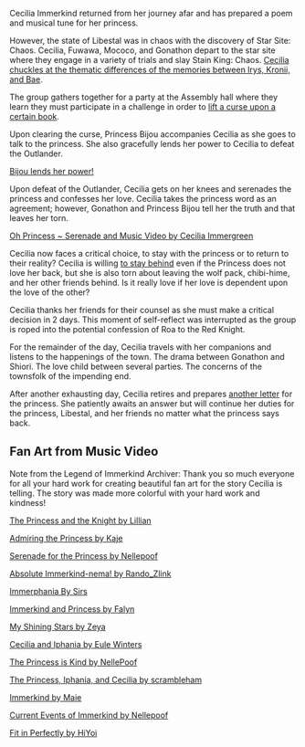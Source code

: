 Cecilia Immerkind returned from her journey afar and has prepared a poem and musical tune for her princess.

However, the state of Libestal was in chaos with the discovery of Star Site: Chaos. Cecilia, Fuwawa, Mococo, and Gonathon depart to the star site where they engage in a variety of trials and slay Stain King: Chaos. [Cecilia chuckles at the thematic differences of the memories between Irys, Kronii, and Bae](https://www.youtube.com/watch?v=I75IWfMGVgM&t=3320s).

The group gathers together for a party at the Assembly hall where they learn they must participate in a challenge in order to [lift a curse upon a certain book](https://www.youtube.com/watch?v=I75IWfMGVgM&t=4270s).

Upon clearing the curse, Princess Bijou accompanies Cecilia as she goes to talk to the princess. She also gracefully lends her power to Cecilia to defeat the Outlander.

[Bijou lends her power!](#embed:https://www.youtube.com/watch?v=I75IWfMGVgM&t=6558)

Upon defeat of the Outlander, Cecilia gets on her knees and serenades the princess and confesses her love. Cecilia takes the princess word as an agreement; however, Gonathon and Princess Bijou tell her the truth and that leaves her torn.

[Oh Princess ~ Serenade and Music Video by Cecilia Immergreen](#embed:https://www.youtube.com/live/I75IWfMGVgM?t=7144)

Cecilia now faces a critical choice, to stay with the princess or to return to their reality? Cecilia is willing [to stay behind](https://www.youtube.com/watch?v=I75IWfMGVgM&t=9428s) even if the Princess does not love her back, but she is also torn about leaving the wolf pack, chibi-hime, and her other friends behind. Is it really love if her love is dependent upon the love of the other?

Cecilia thanks her friends for their counsel as she must make a critical decision in 2 days. This moment of self-reflect was interrupted as the group is roped into the potential confession of Roa to the Red Knight.

For the remainder of the day, Cecilia travels with her companions and listens to the happenings of the town. The drama between Gonathon and Shiori. The love child between several parties. The concerns of the townsfolk of the impending end.

After another exhausting day, Cecilia retires and prepares [another letter](https://www.youtube.com/watch?v=I75IWfMGVgM&t=15665s) for the princess. She patiently awaits an answer but will continue her duties for the princess, Libestal, and her friends no matter what the princess says back.

## Fan Art from Music Video

Note from the Legend of Immerkind Archiver: Thank you so much everyone for all your hard work for creating beautiful fan art for the story Cecilia is telling. The story was made more colorful with your hard work and kindness!

[The Princess and the Knight by Lillian](https://x.com/Lillian5090/status/1920258639580766280)

[Admiring the Princess by Kaje](https://x.com/kaje_zu/status/1920142379383943206)

[Serenade for the Princess by Nellepoof](https://x.com/nellepoof/status/1920139044693922274)

[Absolute Immerkind-nema! by Rando_Zlink](https://x.com/Rando_ZLink/status/1920072518939132072)

[Immerphania By Sirs](https://x.com/SirShadenfreude/status/1919955783967490180)

[Immerkind and Princess by Falyn ](https://x.com/DetectiveFalyn/status/1919579661480169695)

[My Shining Stars by Zeya](https://x.com/NOminishki/status/1920011853004001565)

[Cecilia and Iphania by Eule Winters](https://x.com/Eule_Winters/status/1919969659094499795)

[The Princess is Kind by NellePoof](https://x.com/nellepoof/status/1919079218916303097)

[The Princess, Iphania, and Cecilia by scrambleham](https://x.com/scrambleham/status/1920353533930487993)

[Immerkind by Maie](https://x.com/maiemuri/status/1919914115356885274)

[Current Events of Immerkind by Nellepoof](https://x.com/nellepoof/status/1919448453266239514)

[Fit in Perfectly by HiYoi](https://x.com/HatakeKelly/status/1920140228473630955)